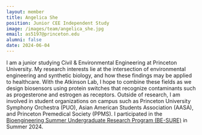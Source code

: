 ```yaml
---
layout: member
title: Angelica She
position: Junior CEE Independent Study
image: /images/team/angelica_she.jpg
email: as5197@princeton.edu
alumni: false
date: 2024-06-04
---
```


I am a junior studying Civil & Environmental Engineering at Princeton University. My research interests lie at the intersection of environmental engineering and synthetic biology, and how these findings may be applied to healthcare. With the Atkinson Lab, I hope to combine these fields as we design biosensors using protein switches that recognize contaminants such as progesterone and estrogen as receptors. Outside of research, I am involved in student organizations on campus such as Princeton University Symphony Orchestra (PUO), Asian American Students Association (AASA), and Princeton Premedical Society (PPMS). I participated in the [Bioengineering Summer Undergraduate Research Program (BE-SURE)](https://bioengineering.princeton.edu/join-us/summer-undergraduate-research-program) in Summer 2024. 